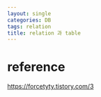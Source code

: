 ```yaml
---
layout: single
categories: DB
tags: relation
title: relation 과 table
---
```



# reference 
<https://forcetyty.tistory.com/3>